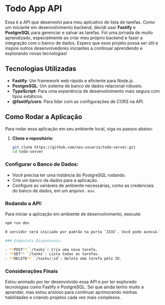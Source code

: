# Todo App API

Essa é a API que desenvolvi para meu aplicativo de lista de tarefas. Como um iniciante em desenvolvimento backend, decidi usar **Fastify** e **PostgreSQL** para gerenciar e salvar as tarefas. Foi uma jornada de muito aprendizado, especialmente ao criar meu próprio backend e fazer a integração com o banco de dados. Espero que esse projeto possa ser útil e inspire outros desenvolvedores iniciantes a continuar aprendendo e explorando novas tecnologias!

## Tecnologias Utilizadas

- **Fastify**: Um framework web rápido e eficiente para Node.js.
- **PostgreSQL**: Um sistema de banco de dados relacional robusto.
- **TypeScript**: Para uma experiência de desenvolvimento mais segura com tipos estáticos.
- **@fastify/cors**: Para lidar com as configurações de CORS na API.

## Como Rodar a Aplicação

Para rodar essa aplicação em seu ambiente local, siga os passos abaixo:

1. **Clone o repositório**:
   ```bash
   git clone https://github.com/seu-usuario/todo-server.git
   cd todo-server
### Configurar o Banco de Dados:

- Você precisa ter uma instância do PostgreSQL rodando.
- Crie um banco de dados para a aplicação.
- Configure as variáveis de ambiente necessárias, como as credenciais do banco de dados, em um arquivo `.env`.

### Rodando a API:

Para iniciar a aplicação em ambiente de desenvolvimento, execute:

```bash
npm run dev

O servidor será iniciado por padrão na porta `3333`. Você pode acessá-lo em [http://localhost:3333](http://localhost:3333).

### Endpoints Disponíveis:

- **POST** `/tasks`: Cria uma nova tarefa.
- **GET** `/tasks`: Lista todas as tarefas.
- **DELETE** `/tasks/:id`: Deleta uma tarefa pelo ID.

```
### Considerações Finais

Estou animado por ter desenvolvido essa API e por ter explorado tecnologias como Fastify e PostgreSQL. Sei que ainda tenho muito a aprender, mas estou ansioso para continuar aprimorando minhas habilidades e criando projetos cada vez mais complexos.

